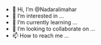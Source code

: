 - 👋 Hi, I’m @Nadaralimahar
- 👀 I’m interested in ...
- 🌱 I’m currently learning ...
- 💞️ I’m looking to collaborate on ...
- 📫 How to reach me ...

<!---
Nadaralimahar/Nadaralimahar is a ✨ special ✨ repository because its `README.md` (this file) appears on your GitHub profile.
You can click the Preview link to take a look at your changes.
--->
